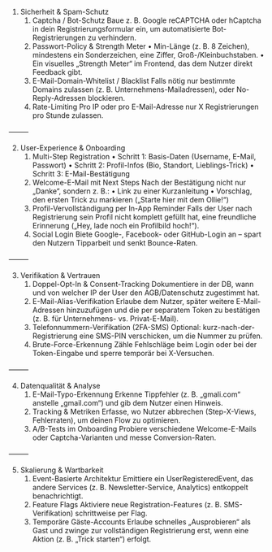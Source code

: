 1. Sicherheit & Spam-Schutz
    1.	Captcha / Bot-Schutz
          Baue z. B. Google reCAPTCHA oder hCaptcha in dein Registrierungsformular ein, um automatisierte Bot-Registrierungen zu verhindern.
    2.	Passwort-Policy & Strength Meter
          •	Min-Länge (z. B. 8 Zeichen), mindestens ein Sonderzeichen, eine Ziffer, Groß-/Kleinbuchstaben.
          •	Ein visuelles „Strength Meter“ im Frontend, das dem Nutzer direkt Feedback gibt.
    3.	E-Mail-Domain-Whitelist / Blacklist
          Falls nötig nur bestimmte Domains zulassen (z. B. Unternehmens-Mailadressen), oder No-Reply-Adressen blockieren.
    4.	Rate-Limiting
          Pro IP oder pro E-Mail-Adresse nur X Registrierungen pro Stunde zulassen.

⸻

2. User-Experience & Onboarding
    1.	Multi-Step Registration
          •	Schritt 1: Basis-Daten (Username, E-Mail, Passwort)
          •	Schritt 2: Profil-Infos (Bio, Standort, Lieblings-Trick)
          •	Schritt 3: E-Mail-Bestätigung
    2.	Welcome-E-Mail mit Next Steps
          Nach der Bestätigung nicht nur „Danke“, sondern z. B.:
          •	Link zu einer Kurzanleitung
          •	Vorschlag, den ersten Trick zu markieren („Starte hier mit dem Ollie!“)
    3.	Profil-Vervollständigung per In-App Reminder
          Falls der User nach Registrierung sein Profil nicht komplett gefüllt hat, eine freundliche Erinnerung („Hey, lade noch ein Profilbild hoch!“).
    4.	Social Login
          Biete Google-, Facebook- oder GitHub-Login an – spart den Nutzern Tipparbeit und senkt Bounce-Raten.

⸻

3. Verifikation & Vertrauen
    1.	Doppel-Opt-In & Consent-Tracking
          Dokumentiere in der DB, wann und von welcher IP der User den AGB/Datenschutz zugestimmt hat.
    2.	E-Mail-Alias-Verifikation
          Erlaube dem Nutzer, später weitere E-Mail-Adressen hinzuzufügen und die per separatem Token zu bestätigen (z. B. für Unternehmens- vs. Privat-E-Mail).
    3.	Telefonnummern-Verifikation (2FA-SMS)
          Optional: kurz-nach-der-Registrierung eine SMS-PIN verschicken, um die Nummer zu prüfen.
    4.	Brute-Force-Erkennung
          Zähle Fehlschläge beim Login oder bei der Token-Eingabe und sperre temporär bei X-Versuchen.

⸻

4. Datenqualität & Analyse
    1.	E-Mail-Typo-Erkennung
          Erkenne Tippfehler (z. B. „gmali.com“ anstelle „gmail.com“) und gib dem Nutzer einen Hinweis.
    2.	Tracking & Metriken
          Erfasse, wo Nutzer abbrechen (Step-X-Views, Fehlerraten), um deinen Flow zu optimieren.
    3.	A/B-Tests im Onboarding
          Probiere verschiedene Welcome-E-Mails oder Captcha-Varianten und messe Conversion-Raten.

⸻

5. Skalierung & Wartbarkeit
    1.	Event-Basierte Architektur
          Emittiere ein UserRegisteredEvent, das andere Services (z. B. Newsletter-Service, Analytics) entkoppelt benachrichtigt.
    2.	Feature Flags
          Aktiviere neue Registration-Features (z. B. SMS-Verifikation) schrittweise per Flag.
    3.	Temporäre Gäste-Accounts
          Erlaube schnelles „Ausprobieren“ als Gast und zwinge zur vollständigen Registrierung erst, wenn eine Aktion (z. B. „Trick starten“) erfolgt.